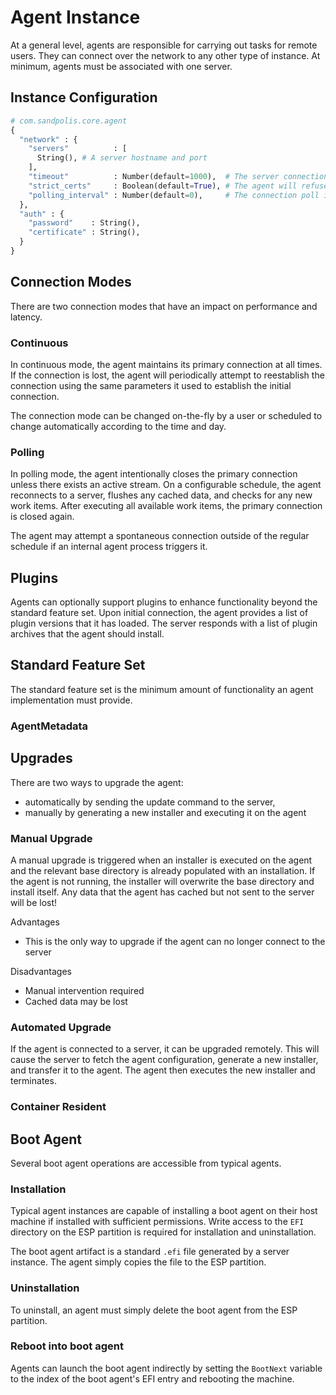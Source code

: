 # Agent Instance

At a general level, agents are responsible for carrying out tasks for remote
users. They can connect over the network to any other type of instance. At
minimum, agents must be associated with one server.

## Instance Configuration

```py
# com.sandpolis.core.agent
{
  "network" : {
    "servers"          : [
      String(), # A server hostname and port
    ],
    "timeout"          : Number(default=1000),  # The server connection timeout in milliseconds
    "strict_certs"     : Boolean(default=True), # The agent will refuse to connect to a server that presents an invalid certificate
    "polling_interval" : Number(default=0),     # The connection poll interval in seconds
  },
  "auth" : {
    "password"    : String(),
    "certificate" : String(),
  }
}
```

## Connection Modes

There are two connection modes that have an impact on performance and latency.

### Continuous

In continuous mode, the agent maintains its primary connection at all times. If
the connection is lost, the agent will periodically attempt to reestablish the
connection using the same parameters it used to establish the initial
connection.

The connection mode can be changed on-the-fly by a user or scheduled to change
automatically according to the time and day.

### Polling

In polling mode, the agent intentionally closes the primary connection unless
there exists an active stream. On a configurable schedule, the agent reconnects
to a server, flushes any cached data, and checks for any new work items. After
executing all available work items, the primary connection is closed again.

The agent may attempt a spontaneous connection outside of the regular schedule
if an internal agent process triggers it.

## Plugins

Agents can optionally support plugins to enhance functionality beyond the
standard feature set. Upon initial connection, the agent provides a list of
plugin versions that it has loaded. The server responds with a list of plugin
archives that the agent should install.

## Standard Feature Set

The standard feature set is the minimum amount of functionality an agent
implementation must provide.

### AgentMetadata

## Upgrades

There are two ways to upgrade the agent:

- automatically by sending the update command to the server,
- manually by generating a new installer and executing it on the agent

### Manual Upgrade

A manual upgrade is triggered when an installer is executed on the agent and the
relevant base directory is already populated with an installation. If the agent
is not running, the installer will overwrite the base directory and install
itself. Any data that the agent has cached but not sent to the server will be
lost!

Advantages

- This is the only way to upgrade if the agent can no longer connect to the
  server

Disadvantages

- Manual intervention required
- Cached data may be lost

### Automated Upgrade

If the agent is connected to a server, it can be upgraded remotely. This will
cause the server to fetch the agent configuration, generate a new installer, and
transfer it to the agent. The agent then executes the new installer and
terminates.

### Container Resident

## Boot Agent

Several boot agent operations are accessible from typical agents.

### Installation

Typical agent instances are capable of installing a boot agent on their host
machine if installed with sufficient permissions. Write access to the `EFI`
directory on the ESP partition is required for installation and uninstallation.

The boot agent artifact is a standard `.efi` file generated by a server
instance. The agent simply copies the file to the ESP partition.

### Uninstallation

To uninstall, an agent must simply delete the boot agent from the ESP partition.

### Reboot into boot agent

Agents can launch the boot agent indirectly by setting the `BootNext` variable
to the index of the boot agent's EFI entry and rebooting the machine.
